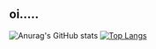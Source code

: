 ## oi.....

![Anurag's GitHub stats](https://github-readme-stats.vercel.app/api?username=japacama000&show_icons=true&theme=dracula)
[![Top Langs](https://github-readme-stats.vercel.app/api/top-langs/?username=japacama000)](https://github.com/anuraghazra/github-readme-stats)
